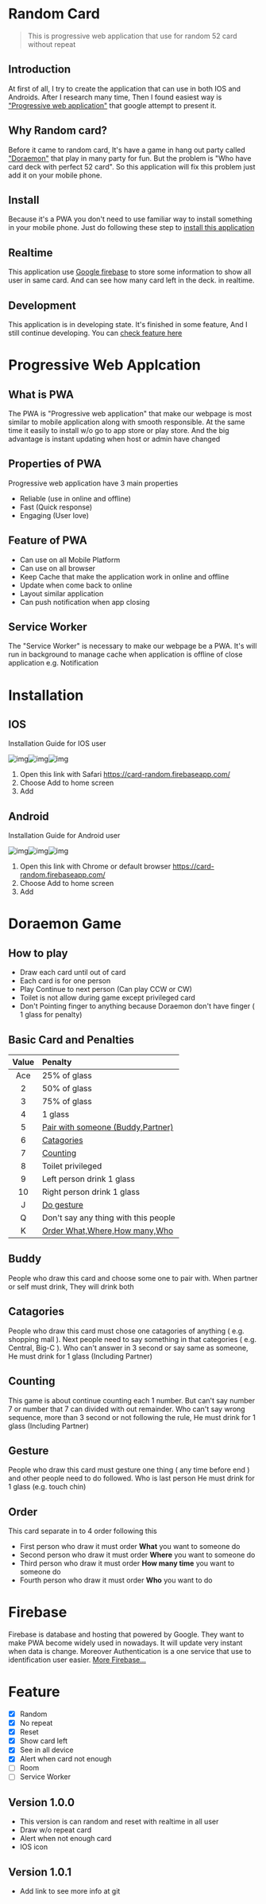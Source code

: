# Random Card
>This is progressive web application that use for random 52 card without repeat

Introduction
------------

At first of all, I try to create the application that can use in both IOS and Androids. After I research many time, Then I found easiest way is ["Progressive web application"](#progressive-web-applcation) that google attempt to present it.

Why Random card?
------------
Before it came to random card, It's have a game in hang out party called ["Doraemon"]() that play in many party for fun. But the problem is "Who have card deck with perfect 52 card". So this application will fix this problem just add it on your mobile phone.

Install
------------
Because it's a PWA you don't need to use familiar way to install something in your mobile phone. Just do following these step to [install this application](#Installation)

Realtime
------------
This application use [Google firebase](#Firebase) to store some information to show all user in same card. And can see how many card left in the deck. in realtime.

Development
------------
This application is in developing state. It's finished in some feature, And I still continue developing. You can [check feature here](#Feature)


# Progressive Web Applcation

What is PWA 
--------------

The PWA is "Progressive web application" that make our webpage is most similar to mobile application along with smooth responsible. At the same time it easily to install w/o go to app store or play store. And the big advantage is instant updating when host or admin have changed

Properties of PWA
--------------
Progressive web application have 3 main properties
- Reliable (use in online and offline)
- Fast (Quick response)
- Engaging (User love)

Feature of PWA
--------------

- Can use on all Mobile Platform
- Can use on all browser 
- Keep Cache that make the application work in online and offline
- Update when come back to online
- Layout similar application
- Can push notification when app closing

Service Worker
--------------
The "Service Worker" is necessary to make our webpage be a PWA. It's will run in background to manage cache when application is offline of close application e.g. Notification 




# Installation

IOS
--------------
Installation Guide for IOS user

![img](Img/ios1.jpg)![img](Img/ios2.jpg)![img](Img/ios3.jpg)<br>
1. Open this link with Safari https://card-random.firebaseapp.com/
2. Choose Add to home screen
3. Add


Android
--------------
Installation Guide for Android user

![img](Img/An1.jpg)![img](Img/An2.jpg)![img](Img/An3.jpg)<br>
1. Open this link with Chrome or default browser https://card-random.firebaseapp.com/
2. Choose Add to home screen
3. Add

# Doraemon Game

How to play 
--------------
- Draw each card until out of card
- Each card is for one person
- Play Continue  to next person (Can play CCW or CW) 
- Toilet is not allow during game except privileged card
- Don't Pointing finger to anything because Doraemon don't have finger ( 1 glass for penalty)

Basic Card and Penalties
--------------
|Value|  Penalty |
|:---:|:---|
| Ace |  25% of glass  |
|  2  |  50% of glass  |
|  3  |  75% of glass  |
|  4  |  1 glass       |
|  5  |  [Pair with someone (Buddy,Partner)](#Buddy)  |
|  6  |  [Catagories](#Catagories)  |
|  7  |  [Counting](#Counting)    |
|  8  |  Toilet privileged    |
|  9  |  Left person drink 1 glass  |
|  10 |  Right person drink 1 glass |
|  J  |  [Do gesture ](#Gesture)  |
|  Q  |  Don't say any thing with this people  |
|  K  |  [Order What,Where,How many,Who](#Order)  |

Buddy 
--------------
People who draw this card and choose some one to pair with. When partner or self must drink, They will drink both

Catagories
--------------
People who draw this card must chose one catagories of anything ( e.g. shopping mall ). Next people need to say something in that categories  ( e.g. Central, Big-C ). Who can't answer in 3 second or say same as someone, He must drink for 1 glass (Including Partner)

Counting
--------------
This game is about continue counting each 1 number. But can't say number 7 or number that 7 can divided with out remainder. Who can't say wrong sequence, more than 3 second or not following the rule, He must drink for 1 glass (Including Partner)

Gesture
--------------
People who draw this card must gesture one thing ( any time  before end ) and other people need to do followed. Who is last person He must drink for 1 glass (e.g. touch chin)

Order
--------------
This card separate in to 4 order following this <br>
- First person who draw it must order **What** you want to someone do
- Second person who draw it must order **Where** you want to someone do
- Third person who draw it must order **How many time** you want to someone do
- Fourth person who draw it must order **Who** you want to do


# Firebase

Firebase is database and hosting that powered by Google. They want to make PWA become widely used in nowadays. It will update very instant when data is change. 
Moreover Authentication  is a one service that use to identification user easier.
[More Firebase...](https://firebase.google.com/)

# Feature

- [x] Random
- [x] No repeat
- [x] Reset
- [x] Show card left
- [x] See in all device
- [x] Alert when card not enough
- [ ] Room
- [ ] Service Worker

Version 1.0.0
--------------
- This version is can random and reset with realtime in all user
- Draw w/o repeat card
- Alert when not enough card
- IOS icon


Version 1.0.1
--------------
- Add link to see more info at git
